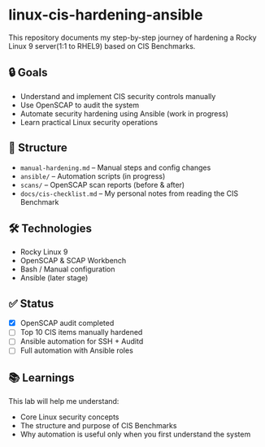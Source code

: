 # linux-cis-hardening-ansible
This repository documents my step-by-step journey of hardening a Rocky Linux 9 server(1:1 to RHEL9) based on CIS Benchmarks.

## 🔒 Goals

- Understand and implement CIS security controls manually
- Use OpenSCAP to audit the system
- Automate security hardening using Ansible (work in progress)
- Learn practical Linux security operations

## 📁 Structure

- `manual-hardening.md` – Manual steps and config changes
- `ansible/` – Automation scripts (in progress)
- `scans/` – OpenSCAP scan reports (before & after)
- `docs/cis-checklist.md` – My personal notes from reading the CIS Benchmark

## 🛠 Technologies

- Rocky Linux 9
- OpenSCAP & SCAP Workbench
- Bash / Manual configuration
- Ansible (later stage)

## ✅ Status

- [x] OpenSCAP audit completed
- [ ] Top 10 CIS items manually hardened
- [ ] Ansible automation for SSH + Auditd
- [ ] Full automation with Ansible roles

## 📚 Learnings

This lab will help me understand:
- Core Linux security concepts 
- The structure and purpose of CIS Benchmarks
- Why automation is useful only when you first understand the system
